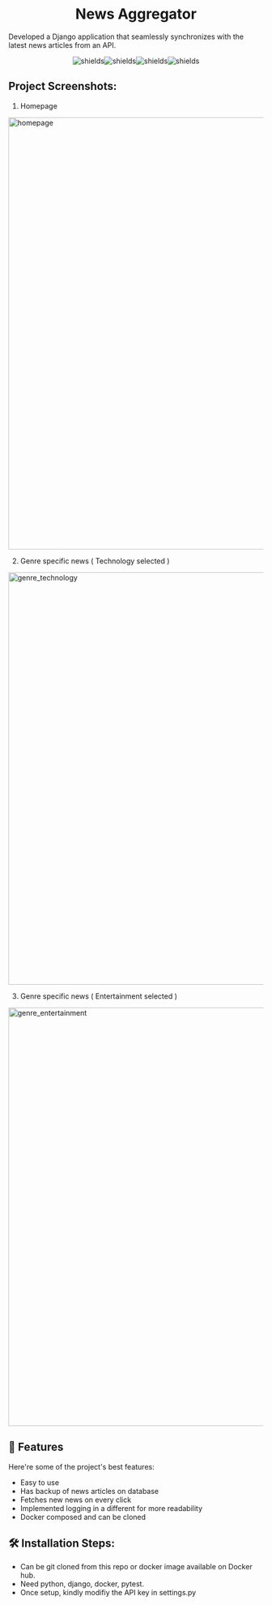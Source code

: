<h1 align="center" id="title">News Aggregator</h1>

<p id="description">Developed a Django application that seamlessly synchronizes with the latest news articles from an API.</p>

<p align="center"><img src="https://img.shields.io/badge/Django%20%20-8A2BE2" alt="shields"><img src="https://img.shields.io/badge/Docker-Logging-green" alt="shields"><img src="https://img.shields.io/badge/Python-marron" alt="shields"><img src="https://img.shields.io/badge/Sqlite-Golang-blue" alt="shields"></p>

<h2>Project Screenshots:</h2>

1. Homepage
<img width="853" alt="homepage" src="https://github.com/thakuramitt/news-aggregator/assets/72456071/3dbf5d08-7ad5-4c1f-8d5f-4bb4f3891167">

2. Genre specific news ( Technology selected )
<img width="814" alt="genre_technology" src="https://github.com/thakuramitt/news-aggregator/assets/72456071/3282fb30-bc24-490f-8885-db15a7125039">

3. Genre specific news ( Entertainment selected )
<img width="826" alt="genre_entertainment" src="https://github.com/thakuramitt/news-aggregator/assets/72456071/18001a31-653b-4a07-9a23-1a579a6a0629">


   
<h2>🧐 Features</h2>

Here're some of the project's best features:

*   Easy to use
*   Has backup of news articles on database
*   Fetches new news on every click
*   Implemented logging in a different for more readability
*   Docker composed and can be cloned

<h2>🛠️ Installation Steps:</h2>

*   Can be git cloned from this repo or docker image available on Docker hub.
*   Need python, django, docker, pytest.
*   Once setup, kindly modifiy the API key in settings.py

